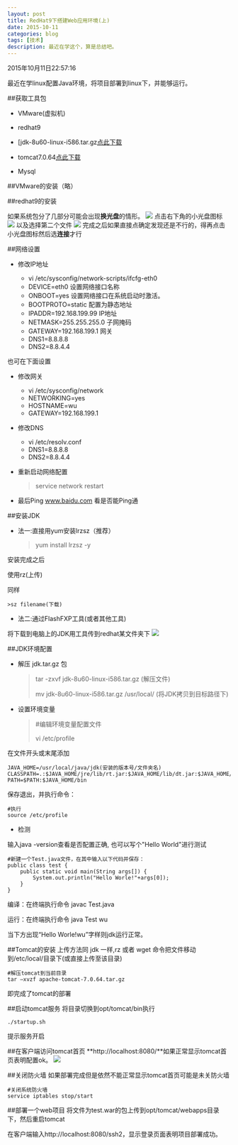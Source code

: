 ```yaml
---
layout: post
title: RedHat9下搭建Web应用环境(上)
date: 2015-10-11
categories: blog
tags: [技术]
description: 最近在学这个，算是总结吧。
---
```


2015年10月11日22:57:16

最近在学linux配置Java环境，将项目部署到linux下，并能够运行。

##获取工具包
- VMware(虚拟机)

- redhat9

- [jdk-8u60-linux-i586.tar.gz[点此下载](http://www.oracle.com/technetwork/java/javase/downloads/jdk8-downloads-2133151.html)

- tomcat7.0.64[点此下载](http://tomcat.apache.org/download-70.cgi)

- Mysql

##VMware的安装（略）

##redhat9的安装

如果系统包分了几部分可能会出现**换光盘**的情形。
	![](http://7xnfbg.com1.z0.glb.clouddn.com/2015-10-11-1.jpg)
点击右下角的小光盘图标
	![](http://7xnfbg.com1.z0.glb.clouddn.com/2015-10-11-2.jpg)
以及选择第二个文件
	![](http://7xnfbg.com1.z0.glb.clouddn.com/2015-10-11-3.jpg)
完成之后如果直接点确定发现还是不行的，得再点击小光盘图标然后选**连接**才行

##网络设置　
- 修改IP地址

	+ vi /etc/sysconfig/network-scripts/ifcfg-eth0
	+ DEVICE=eth0				设置网络接口名称
	+ ONBOOT=yes					设置网络接口在系统启动时激活。
	+ BOOTPROTO=static			配置为静态地址
	+ IPADDR=192.168.199.99		IP地址
	+ NETMASK=255.255.255.0		子网掩码
	+ GATEWAY=192.168.199.1		网关
	+ DNS1=8.8.8.8
	+ DNS2=8.8.4.4

也可在下面设置

- 修改网关

	+ vi /etc/sysconfig/network
	+ NETWORKING=yes
	+ HOSTNAME=wu
	+ GATEWAY=192.168.199.1

- 修改DNS

	+ vi /etc/resolv.conf
	+ DNS1=8.8.8.8
	+ DNS2=8.8.4.4

- 重新启动网络配置

	>service network restart
	
- 最后Ping www.baidu.com 看是否能Ping通
	
##安装JDK
- 法一:直接用yum安装lrzsz（推荐）

   >yum install lrzsz -y
	
安装完成之后
	
使用rz(上传)

同样
	
	>sz filename(下载)
	
- 法二:通过FlashFXP工具(或者其他工具)

将下载到电脑上的JDK用工具传到redhat某文件夹下
![](http://7xnfbg.com1.z0.glb.clouddn.com/2015-10-12-1.jpg)

	
##JDK环境配置
- 解压 jdk.tar.gz 包

	>tar -zxvf jdk-8u60-linux-i586.tar.gz	(解压文件)
	>
	>mv jdk-8u60-linux-i586.tar.gz /usr/local/   (将JDK拷贝到目标路径下)

- 设置环境变量

	>#编辑环境变量配置文件 
	>
	>vi /etc/profile

在文件开头或末尾添加

	JAVA_HOME=/usr/local/java/jdk(安装的版本号/文件夹名) 
	CLASSPATH=.:$JAVA_HOME/jre/lib/rt.jar:$JAVA_HOME/lib/dt.jar:$JAVA_HOME/lib/tools.jar 
	PATH=$PATH:$JAVA_HOME/bin 
	
保存退出，并执行命令： 
	
	#执行 
	source /etc/profile 

- 检测

输入java -version查看是否配置正确,
也可以写个"Hello World"进行测试

	#新建一个Test.java文件，在其中输入以下代码并保存： 
	public class test { 
		public static void main(String args[]) { 
			System.out.println("Hello Worle!"+args[0]); 
		} 
	} 
	
编译：在终端执行命令 javac Test.java
	
运行：在终端执行命令 java Test wu 	

当下方出现“Hello Worle!wu”字样则jdk运行正常。	
	
##Tomcat的安装
上传方法同 jdk 一样,rz 或者 wget 命令把文件移动到/etc/local/目录下(或直接上传至该目录)

	#解压tomcat到当前目录 
	tar –xvzf apache-tomcat-7.0.64.tar.gz 
	
即完成了tomcat的部署

##启动tomcat服务
将目录切换到opt/tomcat/bin执行 

	./startup.sh
	
提示服务开启

##在客户端访问tomcat首页
**http://localhost:8080/**如果正常显示tomcat首页表明配置ok。
![](http://7xnfbg.com1.z0.glb.clouddn.com/2015-10-12-2.jpg)

##关闭防火墙
如果部署完成但是依然不能正常显示tomcat首页可能是未关防火墙

	#关闭系统防火墙
	service iptables stop/start

##部署一个web项目
将文件为test.war的包上传到opt/tomcat/webapps目录下，然后重启tomcat

在客户端输入http://localhost:8080/ssh2，显示登录页面表明项目部署成功。

